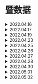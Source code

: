# 暨数据

<details>
<summary>2022.04.16</summary>
<h4>搭建首页</h4>  

- 轮播图图片渲染  

- 轮播图左右图片露出部分  

- 调整css适应不同机型  

- 背景颜色使用弱渐变  

- 数据渲染后再显示非请求式结构  

</details>  
<details>
<summary>2022.04.17</summary>
<h4>搭建表单记录和创建表单页面</h4>  

- 创建表单mock  

- 选择适合图标  

- 背景图片透明  

</details>

<details>
<summary>2022.04.19</summary>
<h4>搭建个人账户页面</h4>  

- 正在进行采用轮播图片格式  

- 账户和正在进行趋于使用背景图片
</details>


<details>
<summary>2022.04.23</summary>
<h4>首页更改</h4>  

- 轮播图直接使用后端的图片进行渲染
- 首页按钮更改  
- 除tabbar以外的图片全部从服务器获取
</details>

<details>
<summary>2022.04.25</summary>
<h4>个人账户页面重制</h4>  

- 更换了对应颜色的图片（本地存放）

<h4>首页button重制</h4>

- 设置”我的表单“和”快速创建“

<h4>创建表单列表页面</h4>

- 细微调整样式

<h4>搭建创建空白表单页面</h4>

- 表单标题表单描述制作完成
- 添加题目面板css完成
- 面板切换完成
</details>


<details>
<summary>2022.04.26</summary>
<h4>搭建选择模块后的编辑初始模块页面</h4>  

- 该页面仿照成型题目板块实现  

- 但是实际上不应该存在该编辑页面，应实现为聚焦伸缩

</details>


<details>
<summary>2022.04.27</summary>
<h4>渲染保存字段后返回创建表单页面</h4>

- 实现页面间通信，在创建页面渲染初始化的题目

- 样式很简陋，需要改善
</details>


<details>
<summary>2022.04.28</summary>
<h4>完善页面跳转路径</h4>

- 实现页面首页到创建表单页面的跳转

- 实现创建空白表单页面到详情页的跳转

<h4>调整个人账户样式</h4>
- 更换图标
- 头像左间距放大
- 用户名头像放大
- 表单数量和数据量往下移动
- 正在进行高度减小
- 背景颜色向背景图颜色靠拢
- 未登录时用户名下方显示小字要请登陆
- 增加注册登录button
- 增加注册登录逻辑以及条件渲染

<h4>调整创建表单样式</h4>
- 添加题目图标固定在页面下方悬浮
- 题目展示区域固定，超出范围的时候滚动
</details>


<details>
<summary>2022.04.30</summary>

<h4>捋顺创建表单添加元素逻辑</h4>
- 实现删除指定元素
- 统一元素展示样式
- 增加多选图片逻辑
- 改善多项选择填写选项同步问题
- 获取表单编号
</details>

<details>
<summary>2022.05.01</summary>

<h4>创建表单细节修改</h4>
- 当创建表单标题和描述为空时，显示默认标题和描述
- 选择题目面板升起来后，点击背景使其降下去
- 修改选项名称时绑定变化数据

<h4>实现保存并预览表单</h4>
- 完成创建表单页面到预览页面的跳转
- 携带formID和表单的所有元素数据
- 在预览页面遍历所有元素数据进行渲染
- 修改下拉框picker遍历问题
</details>


<details>
<summary>2022.05.02</summary>

<h4>创建表单细节修改</h4>
- 创建姓名等缺失模块

<h4>调整分享表单css</h4>
- 去掉海报
- 格式调整（已完成）

<h4>调整创建表单和预览css</h4>
- 已基本完成
</details>

